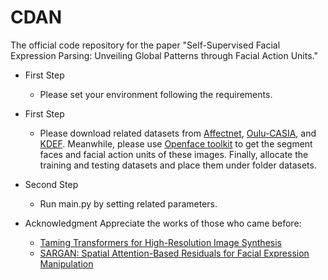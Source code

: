 # CDAN
The official code repository for the paper "Self-Supervised Facial Expression Parsing: Unveiling Global Patterns through Facial Action Units."


* First Step
  * Please set your environment following the requirements.


* First Step
  * Please download related datasets from [Affectnet](http://mohammadmahoor.com/affectnet/), [Oulu-CASIA](https://www.oulu.fi/en), and [KDEF](http://www.emotionlab.se/kdef/). Meanwhile, please use [Openface toolkit](https://github.com/TadasBaltrusaitis/OpenFace) to get the segment faces and facial action units of these images. Finally, allocate the training and testing datasets and place them under folder datasets.


* Second Step
  * Run main.py by setting related parameters.


* Acknowledgment
 Appreciate the works of those who came before: 
  * [Taming Transformers for High-Resolution Image Synthesis](https://arxiv.org/abs/2012.09841)
  * [SARGAN: Spatial Attention-Based Residuals for Facial Expression Manipulation](https://ieeexplore.ieee.org/abstract/document/10065495)
